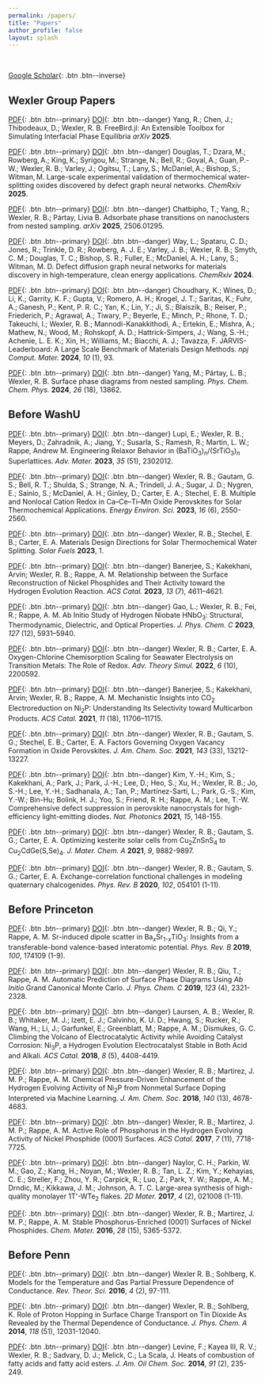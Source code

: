 ```yaml
---
permalink: /papers/
title: "Papers"
author_profile: false
layout: splash
---
```


<br>

[Google Scholar](https://scholar.google.com/citations?user=sCqcoMsAAAAJ&hl=en&oi=ao){: .btn .btn--inverse}

## Wexler Group Papers

[PDF](../assets/papers/freebird_arxiv.pdf){: .btn .btn--primary}
[DOI](https://doi.org/10.48550/arXiv.2508.10237){: .btn .btn--danger}
Yang, R.; Chen, J.; Thibodeaux, D.; Wexler, R. B.
FreeBird.jl: An Extensible Toolbox for Simulating Interfacial Phase Equilibria
*arXiv* **2025**.

[PDF](../assets/papers/Douglas2025.pdf){: .btn .btn--primary}
[DOI](https://doi.org/10.26434/chemrxiv-2025-pm7kn){: .btn .btn--danger}
Douglas, T.; Dzara, M.; Rowberg, A.; King, K.; Syrigou, M.; Strange, N.; Bell, R.; Goyal, A.; Guan, P.-W.; Wexler, R. B.; Varley, J.; Ogitsu, T.; Lany, S.; McDaniel, A.; Bishop, S.; Witman, M.
Large-scale experimental validation of thermochemical water-splitting oxides discovered by defect graph neural networks.
*ChemRxiv* **2025**.

[PDF](../assets/papers/Chatbipho2025.pdf){: .btn .btn--primary}
[DOI](https://doi.org/10.48550/arXiv.2506.01295){: .btn .btn--danger}
Chatbipho, T.; Yang, R.; Wexler, R. B.; Pártay, Livia B.
Adsorbate phase transitions on nanoclusters from nested sampling.
*arXiv* **2025**, 2506.01295.

[PDF](../assets/papers/Way2024.pdf){: .btn .btn--primary}
[DOI](https://doi.org/10.26434/chemrxiv-2024-wrp5z){: .btn .btn--danger}
Way, L.; Spataru, C. D.; Jones, R.; Trinkle, D. R.; Rowberg, A. J. E.; Varley, J. B.; Wexler, R. B.; Smyth, C. M.; Douglas, T. C.; Bishop, S. R.; Fuller, E.; McDaniel, A. H.; Lany, S.; Witman, M. D.
Defect diffusion graph neural networks for materials discovery in high-temperature, clean energy applications.
*ChemRxiv* **2024**.

[PDF](../assets/papers/Choudhary2024p93.pdf){: .btn .btn--primary}
[DOI](https://doi.org/10.1038/s41524-024-01259-w){: .btn .btn--danger}
Choudhary, K.; Wines, D.; Li, K.; Garrity, K. F.; Gupta, V.; Romero, A. H.; Krogel, J. T.; Saritas, K.; Fuhr, A.; Ganesh, P.; Kent, P. R. C.; Yan, K.; Lin, Y.; Ji, S.; Blaiszik, B.; Reiser, P.; Friederich, P.; Agrawal, A.; Tiwary, P.; Beyerle, E.; Minch, P.; Rhone, T. D.; Takeuchi, I.; Wexler, R. B.; Mannodi-Kanakkithodi, A.; Ertekin, E.; Mishra, A.; Mathew, N.; Wood, M.; Rohskopf, A. D.; Hattrick-Simpers, J.; Wang, S.-H.; Achenie, L. E. K.; Xin, H.; Williams, M.; Biacchi, A. J.; Tavazza, F.
JARVIS-Leaderboard: A Large Scale Benchmark of Materials Design Methods.
*npj Comput. Mater.* **2024**, *10* (1), 93.

[PDF](../assets/papers/Yang2024p13862.pdf){: .btn .btn--primary}
[DOI](https://doi.org/10.1039/D4CP00050A){: .btn .btn--danger}
Yang, M.; Pártay, L. B.; Wexler, R. B.
Surface phase diagrams from nested sampling.
*Phys. Chem. Chem. Phys.* **2024**, *26* (18), 13862.

## Before WashU

[PDF](../assets/papers/Lupi2023p2302012.pdf){: .btn .btn--primary}
[DOI](https://doi.org/10.1002/adma.202302012){: .btn .btn--danger}
Lupi, E.; Wexler, R. B.; Meyers, D.; Zahradnik, A.; Jiang, Y.; Susarla, S.; Ramesh, R.; Martin, L. W.; Rappe, Andrew M.
Engineering Relaxor Behavior in (BaTiO<sub>3</sub>)<sub><i>n</i></sub>/(SrTiO<sub>3</sub>)<sub><i>n</i></sub> Superlattices.
*Adv. Mater.* **2023**, *35* (51), 2302012.

[PDF](../assets/papers/Wexler2023p2550.pdf){: .btn .btn--primary}
[DOI](https://doi.org/10.1039/D3EE00234A){: .btn .btn--danger}
Wexler, R. B.; Gautam, G. S.; Bell, R. T.; Shulda, S.; Strange, N. A.; Trindell, J. A.; Sugar, J. D.; Nygren, E.; Sainio, S.; McDaniel, A. H.; Ginley, D.; Carter, E. A.; Stechel, E. B.
Multiple and Nonlocal Cation Redox in Ca–Ce–Ti–Mn Oxide Perovskites for Solar Thermochemical Applications.
*Energy Environ. Sci.* **2023**, *16* (6), 2550-2560.

[PDF](../assets/papers/Wexler2023p1.pdf){: .btn .btn--primary}
[DOI](https://doi.org/10.1002/9781119752097.ch1){: .btn .btn--danger}
Wexler, R. B.; Stechel, E. B.; Carter, E. A.
Materials Design Directions for Solar Thermochemical Water Splitting.
*Solar Fuels* **2023**, 1.

[PDF](../assets/papers/Banerjee2023p4611.pdf){: .btn .btn--primary}
[DOI](https://doi.org/10.1021/acscatal.2c06427){: .btn .btn--danger}
Banerjee, S.; Kakekhani, Arvin; Wexler, R. B.; Rappe, A. M.
Relationship between the Surface Reconstruction of Nickel Phosphides and Their Activity toward the Hydrogen Evolution Reaction.
*ACS Catal.* **2023**, *13* (7), 4611–4621.

[PDF](../assets/papers/Gao2023p5931.pdf){: .btn .btn--primary}
[DOI](https://doi.org/10.1021/acs.jpcc.2c07844){: .btn .btn--danger}
Gao, L.; Wexler, R. B.; Fei, R.; Rappe, A. M.
Ab Initio Study of Hydrogen Niobate HNbO<sub>3</sub>: Structural, Thermodynamic, Dielectric, and Optical Properties.
*J. Phys. Chem. C* **2023**, *127* (12), 5931–5940.

[PDF](../assets/papers/Wexler2022p2200592.pdf){: .btn .btn--primary}
[DOI](https://doi.org/10.1002/adts.202200592){: .btn .btn--danger}
Wexler, R. B.; Carter, E. A.
Oxygen-Chlorine Chemisorption Scaling for Seawater Electrolysis on Transition Metals: The Role of Redox.
*Adv. Theory Simul.* **2022**, *6* (10), 2200592.

[PDF](../assets/papers/Banerjee2021p11706.pdf){: .btn .btn--primary}
[DOI](https://doi.org/10.1021/acscatal.1c03639){: .btn .btn--danger}
Banerjee, S.; Kakekhani, Arvin; Wexler, R. B.; Rappe, A. M.
Mechanistic Insights into CO<sub>2</sub> Electroreduction on Ni<sub>2</sub>P: Understanding Its Selectivity toward Multicarbon Products.
*ACS Catal.* **2021**, *11* (18), 11706–11715.

[PDF](../assets/papers/Wexler2021p13212.pdf){: .btn .btn--primary}
[DOI](https://doi.org/10.1021/jacs.1c05570){: .btn .btn--danger}
Wexler, R. B.; Gautam, S. G.; Stechel, E. B.; Carter, E. A.
Factors Governing Oxygen Vacancy Formation in Oxide Perovskites.
*J. Am. Chem. Soc.* **2021**, *143* (33), 13212-13227.

[PDF](../assets/papers/Kim2021p148.pdf){: .btn .btn--primary}
[DOI](https://doi.org/10.1038/s41566-020-00732-4){: .btn .btn--danger}
Kim, Y.-H.; Kim, S.; Kakekhani, A.; Park, J.; Park, J.-H.; Lee, D.; Heo, S.; Xu, H.; Wexler, R. B.; Jo, S.-H.; Lee, Y.-H.; Sadhanala, A.; Tan, P.; Mart&iacute;nez-Sarti, L.; Park, G.-S.; Kim, Y.-W.; Bin-Hu; Bolink, H. J.; Yoo, S.; Friend, R. H.; Rappe, A. M.; Lee, T.-W.
Comprehensive defect suppression in perovskite nanocrystals for high-efficiency light-emitting diodes.
*Nat. Photonics* **2021**, *15*, 148-155.

[PDF](../assets/papers/Wexler2021p9882.pdf){: .btn .btn--primary}
[DOI](https://doi.org/10.1039/D0TA11603C){: .btn .btn--danger}
Wexler, R. B.; Gautam, S. G.; Carter, E. A.
Optimizing kesterite solar cells from Cu<sub>2</sub>ZnSnS<sub>4</sub> to Cu<sub>2</sub>CdGe(S,Se)<sub>4</sub>.
*J. Mater. Chem. A* **2021**, *9*, 9882-9897.

[PDF](../assets/papers/Wexler2020p054101.pdf){: .btn .btn--primary}
[DOI](https://doi.org/10.1103/PhysRevB.102.054101){: .btn .btn--danger}
Wexler, R. B.; Gautam, S. G.; Carter, E. A.
Exchange-correlation functional challenges in modeling quaternary chalcogenides.
*Phys. Rev. B* **2020**, *102*, 054101 (1-11).

## Before Princeton

[PDF](../assets/papers/Wexler2019p174109.pdf){: .btn .btn--primary}
[DOI](https://doi.org/10.1103/PhysRevB.100.174109){: .btn .btn--danger}
Wexler, R. B.; Qi, Y.; Rappe, A. M.
Sr-induced dipole scatter in Ba<sub>*x*</sub>Sr<sub>1-*x*</sub>TiO<sub>3</sub>: Insights from a transferable-bond valence-based interatomic potential.
*Phys. Rev. B* **2019**, *100*, 174109 (1-9).

[PDF](../assets/papers/Wexler2019p2321.pdf){: .btn .btn--primary}
[DOI](https://doi.org/10.1021/acs.jpcc.8b11093){: .btn .btn--danger}
Wexler, R. B.; Qiu, T.; Rappe, A. M.
Automatic Prediction of Surface Phase Diagrams Using *Ab Initio* Grand Canonical Monte Carlo.
*J. Phys. Chem. C* **2019**, *123* (4), 2321-2328.

[PDF](../assets/papers/Laursen2018p4408.pdf){: .btn .btn--primary}
[DOI](https://doi.org/10.1021/acscatal.7b04466){: .btn .btn--danger}
Laursen, A. B.; Wexler, R. B.; Whitaker, M. J.; Izett, E. J.; Calvinho, K. U. D.; Hwang, S.; Rucker, R.; Wang, H.; Li, J.; Garfunkel, E.; Greenblatt, M.; Rappe, A. M.; Dismukes, G. C.
Climbing the Volcano of Electrocatalytic Activity while Avoiding Catalyst Corrosion: Ni<sub>3</sub>P, a Hydrogen Evolution Electrocatalyst Stable in Both Acid and Alkali.
*ACS Catal.* **2018**, *8* (5), 4408-4419.

[PDF](../assets/papers/Wexler2018p4678.pdf){: .btn .btn--primary}
[DOI](https://doi.org/10.1021/jacs.8b00947){: .btn .btn--danger}
Wexler, R. B.; Martirez, J. M. P.; Rappe, A. M.
Chemical Pressure-Driven Enhancement of the Hydrogen Evolving Activity of Ni<sub>2</sub>P from Nonmetal Surface Doping Interpreted via Machine Learning.
*J. Am. Chem. Soc.* **2018**, *140* (13), 4678-4683.

[PDF](../assets/papers/Wexler2017p7718.pdf){: .btn .btn--primary}
[DOI](https://doi.org/10.1021/acscatal.7b02761){: .btn .btn--danger}
Wexler, R. B.; Martirez, J. M. P.; Rappe, A. M.
Active Role of Phosphorus in the Hydrogen Evolving Activity of Nickel Phosphide (0001) Surfaces.
*ACS Catal.* **2017**, *7* (11), 7718-7725.

[PDF](../assets/papers/Naylor2017p021008.pdf){: .btn .btn--primary}
[DOI](https://doi.org/10.1088/2053-1583/aa5921){: .btn .btn--danger}
Naylor, C. H.; Parkin, W. M.; Gao, Z.; Kang, H.; Noyan, M.; Wexler, R. B.; Tan, L. Z.; Kim, Y.; Kehayias, C. E.; Streller, F.; Zhou, Y. R.; Carpick, R.; Luo, Z.; Park, Y. W.; Rappe, A. M.; Drndic, M.; Kikkawa, J. M.; Johnson, A. T. C.
Large-area synthesis of high-quality monolayer 1T'-WTe<sub>2</sub> flakes.
*2D Mater.* **2017**, *4* (2), 021008 (1-11).

[PDF](../assets/papers/Wexler2016p5365.pdf){: .btn .btn--primary}
[DOI](https://doi.org/10.1021/acs.chemmater.6b01437){: .btn .btn--danger}
Wexler, R. B.; Martirez, J. M. P.; Rappe, A. M.
Stable Phosphorus-Enriched (0001) Surfaces of Nickel Phosphides.
*Chem. Mater.* **2016**, *28* (15), 5365-5372.

## Before Penn

[PDF](../assets/papers/Wexler2016p97.pdf){: .btn .btn--primary}
[DOI](https://doi.org/10.1166/rits.2016.1051){: .btn .btn--danger}
Wexler R. B.; Sohlberg, K.
Models for the Temperature and Gas Partial Pressure Dependence of Conductance.
*Rev. Theor. Sci.* **2016**, *4* (2), 97-111.

[PDF](../assets/papers/Wexler2014p12031.pdf){: .btn .btn--primary}
[DOI](https://doi.org/10.1021/jp5076719){: .btn .btn--danger}
Wexler, R. B.; Sohlberg, K.
Role of Proton Hopping in Surface Charge Transport on Tin Dioxide As Revealed by the Thermal Dependence of Conductance.
*J. Phys. Chem. A* **2014**, *118* (51), 12031-12040.

[PDF](../assets/papers/Levine2014p235.pdf){: .btn .btn--primary}
[DOI](https://doi.org/10.1007/s11746-013-2367-0){: .btn .btn--danger}
Levine, F.; Kayea III, R. V.; Wexler, R. B.; Sadvary, D. J.; Melick, C.; La Scala, J.
Heats of combustion of fatty acids and fatty acid esters.
*J. Am. Oil Chem. Soc.* **2014**, *91* (2), 235-249.
